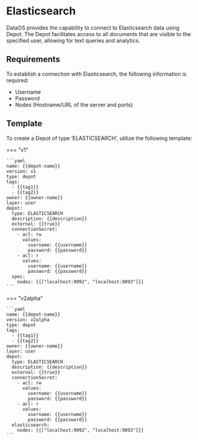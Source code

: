# Elasticsearch

DataOS provides the capability to connect to Elasticsearch data using Depot. The Depot facilitates access to all documents that are visible to the specified user, allowing for text queries and analytics.

## Requirements

To establish a connection with Elasticsearch, the following information is required:

- Username
- Password
- Nodes (Hostname/URL of the server and ports)

## Template

To create a Depot of type ‘ELASTICSEARCH‘, utilize the following template:

=== "v1"

    ```yaml
    name: {{depot-name}}
    version: v1
    type: depot
    tags:
      - {{tag1}}
      - {{tag2}}
    owner: {{owner-name}}
    layer: user
    depot:
      type: ELASTICSEARCH              
      description: {{description}}
      external: {{true}}
      connectionSecret:                
        - acl: rw
          values:
            username: {{username}}
            password: {{password}}
        - acl: r
          values:
            username: {{username}}
            password: {{password}}
      spec:                           
        nodes: {{["localhost:9092", "localhost:9093"]}}
    ```

=== "v2alpha"

    ```yaml
    name: {{depot-name}}
    version: v2alpha
    type: depot
    tags:
      - {{tag1}}
      - {{tag2}}
    owner: {{owner-name}}
    layer: user
    depot:
      type: ELASTICSEARCH              
      description: {{description}}
      external: {{true}}
      connectionSecret:                
        - acl: rw
          values:
            username: {{username}}
            password: {{password}}
        - acl: r
          values:
            username: {{username}}
            password: {{password}}
      elasticsearch:                           
        nodes: {{["localhost:9092", "localhost:9093"]}}
    ```
